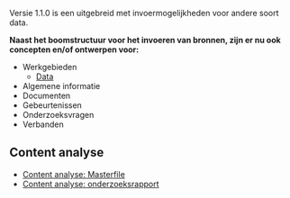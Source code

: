 
Versie 1.1.0 is een uitgebreid met invoermogelijkheden voor andere soort data.

__Naast het boomstructuur voor het invoeren van bronnen, zijn er nu ook concepten en/of ontwerpen voor:__
* Werkgebieden
  * [Data]()
* Algemene informatie
* Documenten
* Gebeurtenissen
* Onderzoeksvragen
* Verbanden


## Content analyse

* [Content analyse: Masterfile](https://jorik.gitbook.io/project-blauwdruk/research_methods/analyse_content/masterfile)
* [Content analyse: onderzoeksrapport](https://jorik.gitbook.io/project-blauwdruk/research_methods/analyse_content/onderzoeksrapport)